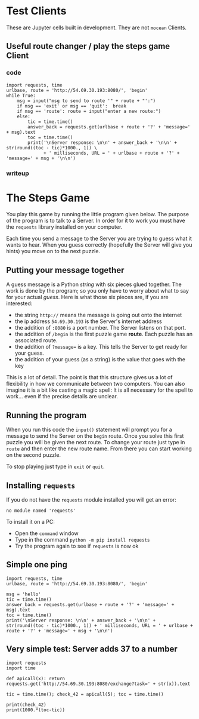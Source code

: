 # Test Clients


These are Jupyter cells built in development. They are not `mocean` Clients. 


## Useful route changer / play the **steps** game Client

### code


```
import requests, time
urlbase, route = 'http://54.69.30.193:8080/', 'begin'
while True:
    msg = input("msg to send to route '" + route + "':")
    if msg == 'exit' or msg == 'quit':  break
    if msg == 'route': route = input("enter a new route:")
    else: 
        tic = time.time()
        answer_back = requests.get(urlbase + route + '?' + 'message=' + msg).text
        toc = time.time()
        print('\nServer response: \n\n' + answer_back + '\n\n' + str(round((toc - tic)*1000., 1)) \
              + ' milliseconds, URL = ' + urlbase + route + '?' + 'message=' + msg + '\n\n') 
```


### writeup


# The Steps Game

You play this game by running the little program given below. 
The purpose of the program is to talk to a Server. 
In order for it to work you must have the `requests` library installed on your computer. 


Each time you send a message to the Server you are trying to guess what it wants to hear.
When you guess correctly (hopefully the Server will give you hints) you move on to the next puzzle.


## Putting your message together

A guess message is a Python *string* with six pieces glued together. 
The work is done by the program; so you only have to worry about what to say for your actual *guess*.
Here is what those six pieces are, if you are interested:


- the string `http://` means the message is going out onto the internet
- the ip address `54.69.30.193` is the Server's internet address
- the addition of `:8080` is a port number. The Server listens on that port.
- the addition of `/begin` is the first puzzle game **route**. Each puzzle has an associated route.
- the addition of `?message=` is a key. This tells the Server to get ready for your guess.
- the addition of your guess (as a string) is the value that goes with the key

This is a lot of detail. The point is that this structure gives us a lot of flexibility in how we 
communicate between two computers. You can also imagine it is a bit like casting a magic spell: 
It is all necessary for the spell to work... even if the precise details are unclear.


## Running the program

When you run this code the `input()` statement will prompt you for a message to send the Server
on the `begin` route. Once you solve this first puzzle you will be given the next route. To 
change your route just type in `route` and then enter the new route name. From there you can 
start working on the second puzzle. 


To stop playing just type in `exit` or `quit`. 

## Installing `requests`

If you do not have the `requests` module installed you will get an error:


`no module named 'requests'`


To install it on a PC:

- Open the `command` window 
- Type in the command `python -m pip install requests`
- Try the program again to see if `requests` is now ok



## Simple one ping


```
import requests, time
urlbase, route = 'http://54.69.30.193:8080/', 'begin'

msg = 'hello' 
tic = time.time()
answer_back = requests.get(urlbase + route + '?' + 'message=' + msg).text
toc = time.time()
print('\nServer response: \n\n' + answer_back + '\n\n' + str(round((toc - tic)*1000., 1)) + ' milliseconds, URL = ' + urlbase + route + '?' + 'message=' + msg + '\n\n') 
```


## Very simple test: Server adds 37 to a number


```
import requests
import time

def apicall(x): return requests.get('http://54.69.30.193:8080/exchange?task=' + str(x)).text

tic = time.time(); check_42 = apicall(5); toc = time.time()

print(check_42)
print(1000.*(toc-tic))
```
